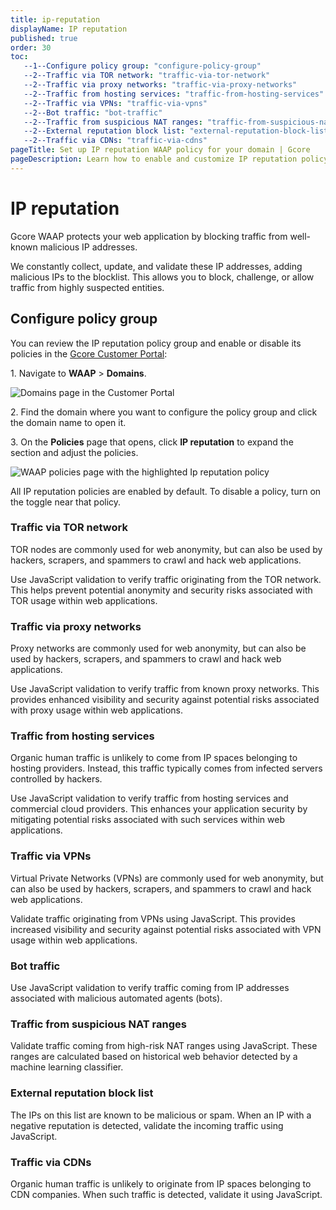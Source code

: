 ```yaml
---
title: ip-reputation
displayName: IP reputation
published: true
order: 30
toc:
   --1--Configure policy group: "configure-policy-group"
   --2--Traffic via TOR network: "traffic-via-tor-network"
   --2--Traffic via proxy networks: "traffic-via-proxy-networks"
   --2--Traffic from hosting services: "traffic-from-hosting-services"
   --2--Traffic via VPNs: "traffic-via-vpns"
   --2--Bot traffic: "bot-traffic"
   --2--Traffic from suspicious NAT ranges: "traffic-from-suspicious-nat-ranges"
   --2--External reputation block list: "external-reputation-block-list"
   --2--Traffic via CDNs: "traffic-via-cdns"     
pageTitle: Set up IP reputation WAAP policy for your domain | Gcore
pageDescription: Learn how to enable and customize IP reputation policy.
---
```

# IP reputation

Gcore WAAP protects your web application by blocking traffic from well-known malicious IP addresses.  

We constantly collect, update, and validate these IP addresses, adding malicious IPs to the blocklist. This allows you to block, challenge, or allow traffic from highly suspected entities.  

## Configure policy group 

You can review the IP reputation policy group and enable or disable its policies in the <a href="https://accounts.gcore.com/reports/dashboard" target="_blank">Gcore Customer Portal</a>: 

1\. Navigate to **WAAP** > **Domains**. 

<img src="https://assets.gcore.pro/docs/waap/waap-policies/domains-waap-page.png" alt="Domains page in the Customer Portal">

2\. Find the domain where you want to configure the policy group and click the domain name to open it.  

3\. On the **Policies** page that opens, click **IP reputation** to expand the section and adjust the policies. 

<img src="https://assets.gcore.pro/docs/waap/waap-policies/ip-reputation/ip-reputation.png" alt="WAAP policies page with the highlighted Ip reputation policy">

<alert-element type="info" title="Info">

All IP reputation policies are enabled by default. To disable a policy, turn on the toggle near that policy. 

</alert-element>

### Traffic via TOR network 

TOR nodes are commonly used for web anonymity, but can also be used by hackers, scrapers, and spammers to crawl and hack web applications. 

Use JavaScript validation to verify traffic originating from the TOR network. This helps prevent potential anonymity and security risks associated with TOR usage within web applications. 

### Traffic via proxy networks 

Proxy networks are commonly used for web anonymity, but can also be used by hackers, scrapers, and spammers to crawl and hack web applications. 

Use JavaScript validation to verify traffic from known proxy networks. This provides enhanced visibility and security against potential risks associated with proxy usage within web applications. 

### Traffic from hosting services 

Organic human traffic is unlikely to come from IP spaces belonging to hosting providers. Instead, this traffic typically comes from infected servers controlled by hackers. 

Use JavaScript validation to verify traffic from hosting services and commercial cloud providers. This enhances your application security by mitigating potential risks associated with such services within web applications. 

### Traffic via VPNs 

Virtual Private Networks (VPNs) are commonly used for web anonymity, but can also be used by hackers, scrapers, and spammers to crawl and hack web applications. 

Validate traffic originating from VPNs using JavaScript. This provides increased visibility and security against potential risks associated with VPN usage within web applications. 

### Bot traffic 

Use JavaScript validation to verify traffic coming from IP addresses associated with malicious automated agents (bots). 

### Traffic from suspicious NAT ranges 

Validate traffic coming from high-risk NAT ranges using JavaScript. These ranges are calculated based on historical web behavior detected by a machine learning classifier. 

### External reputation block list 

The IPs on this list are known to be malicious or spam. When an IP with a negative reputation is detected, validate the incoming traffic using JavaScript. 

### Traffic via CDNs 

Organic human traffic is unlikely to originate from IP spaces belonging to CDN companies. When such traffic is detected, validate it using JavaScript. 